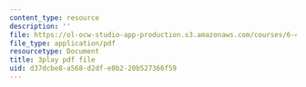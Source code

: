 ```yaml
---
content_type: resource
description: ''
file: https://ol-ocw-studio-app-production.s3.amazonaws.com/courses/6-450-principles-of-digital-communications-i-fall-2006/d37dcbe8a568d2dfe0b220b527366f59_rei6tud0Tsg.pdf
file_type: application/pdf
resourcetype: Document
title: 3play pdf file
uid: d37dcbe8-a568-d2df-e0b2-20b527366f59
---
```

